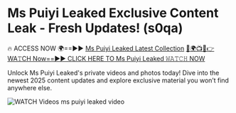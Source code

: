 # Ms Puiyi Leaked Exclusive Content Leak - Fresh Updates! (s0qa)

🔥 ACCESS NOW 🌍==►► <a href="https://tinyurl.com/3fjeunct" rel="nofollow">Ms Puiyi Leaked Latest Collection</a></h3>
[🔴🌍📺📱👉WA𝚃CH Now==►► CLICK HERE TO Ms Puiyi Leaked 𝚆𝙰𝚃𝙲𝙷 NOW](https://tinyurl.com/3fjeunct)

Unlock Ms Puiyi Leaked's private videos and photos today! Dive into the newest 2025 content updates and explore exclusive material you won’t find anywhere else.


<a href="https://tinyurl.com/3fjeunct" rel="nofollow" data-target="animated-image.originalLink"><img src="https://camo.githubusercontent.com/8a4f000d20f83aca3bf7ec5f350d767afa0574a8a352519fd8cfa583a6f93a33/68747470733a2f2f692e696d6775722e636f6d2f644a486b345a712e676966" alt="WATCH Videos" data-canonical-src="https://i.imgur.com/dJHk4Zq.gif" style="max-width: 100%; display: inline-block;" data-target="animated-image.originalImage"></a>
ms puiyi leaked video